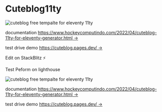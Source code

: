 # Cuteblog11ty

![cuteblog free tempalte for eleventy 11ty](<https://blogger.googleusercontent.com/img/b/R29vZ2xl/AVvXsEhVnjwS3LJHa7YjaBmwfwljr6qeEQ5RszrOnJY1TkPc9pPyiiu8c8kbtvf37bk0qoXMmDv97zuojLMxgJp1FwECmxgCZKvj0hSNYXaJEsd_4sXkKg2crj3uPO-KzGejsp2gNJyKCx10ySuwwXKA_vYijSSQysA3FyRHOnnYLLElUa7cJoFhKxqo4qob3A/s1920/cuteblog%20seo%20template%20for%20blog%20and%20website%20free%20download%20new%20source%20code%20full%20(1).jpg>)

documentation [https://www.hockeycomputindo.com/2022/04/cuteblog-11ty-for-eleventy-generator.html →](https://www.hockeycomputindo.com/2022/04/cuteblog-11ty-for-eleventy-generator.html)

test drive demo [https://cuteblog.pages.dev/ →](https://cuteblog.pages.dev/)

Edit on StackBlitz ⚡️

Test Peform on lighthouse

![cuteblog free tempalte for eleventy 11ty](https://blogger.googleusercontent.com/img/b/R29vZ2xl/AVvXsEhmivob8xgbOTswsFVl4KjZ_wqUY1zCQ30-z5zbe3gn2wEDBmkwfKi9d93l0yeSwh-cxVdu5G6Ma9g6xGhlYy-weKUtLPbJM0-KIAyhdAYzxxFKqf-tdegCNunz9fyxViEusu1zNmGl4EfZyoRxytEUvyQbg0YyBbF3omwrIDIkC3Fv9SS4NskUHjZudw/s1096/blog%20seo.png)

documentation [https://www.hockeycomputindo.com/2022/04/cuteblog-11ty-for-eleventy-generator.html →](https://www.hockeycomputindo.com/2022/04/cuteblog-11ty-for-eleventy-generator.html)

test drive demo [https://cuteblog.pages.dev/ →](https://cuteblog.pages.dev/)
